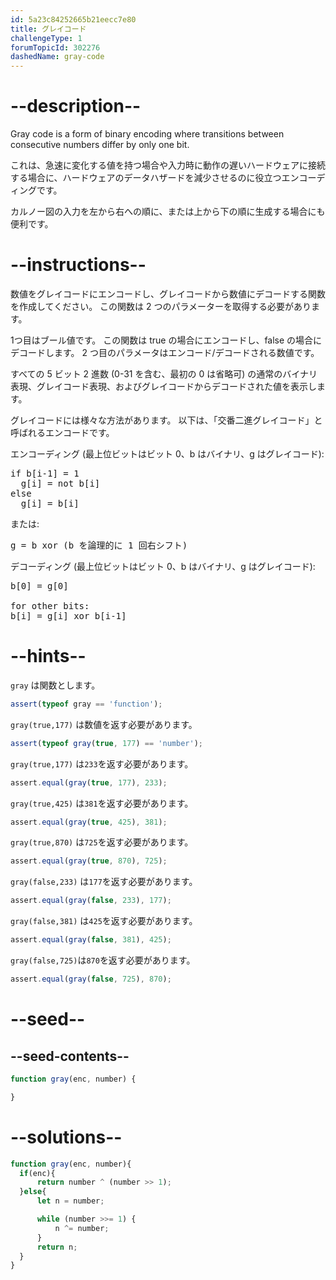 ```yaml
---
id: 5a23c84252665b21eecc7e80
title: グレイコード
challengeType: 1
forumTopicId: 302276
dashedName: gray-code
---
```


# --description--

Gray code is a form of binary encoding where transitions between consecutive numbers differ by only one bit.

これは、急速に変化する値を持つ場合や入力時に動作の遅いハードウェアに接続する場合に、ハードウェアのデータハザードを減少させるのに役立つエンコーディングです。

カルノー図の入力を左から右への順に、または上から下の順に生成する場合にも便利です。

# --instructions--

数値をグレイコードにエンコードし、グレイコードから数値にデコードする関数を作成してください。 この関数は 2 つのパラメーターを取得する必要があります。

1つ目はブール値です。 この関数は true の場合にエンコードし、false の場合にデコードします。 2 つ目のパラメータはエンコード/デコードされる数値です。

すべての 5 ビット 2 進数 (0-31 を含む、最初の 0 は省略可) の通常のバイナリ表現、グレイコード表現、およびグレイコードからデコードされた値を表示します。

グレイコードには様々な方法があります。 以下は、「交番二進グレイコード」と呼ばれるエンコードです。

エンコーディング (最上位ビットはビット 0、b はバイナリ、g はグレイコード):

<pre>if b[i-1] = 1
  g[i] = not b[i]
else
  g[i] = b[i]
</pre>

または:

<pre>g = b xor (b を論理的に 1 回右シフト)
</pre>

デコーディング (最上位ビットはビット 0、b はバイナリ、g はグレイコード):

<pre>b[0] = g[0]<br>
for other bits:
b[i] = g[i] xor b[i-1]
</pre>

# --hints--

`gray` は関数とします。

```js
assert(typeof gray == 'function');
```

`gray(true,177)` は数値を返す必要があります。

```js
assert(typeof gray(true, 177) == 'number');
```

`gray(true,177)` は`233`を返す必要があります。

```js
assert.equal(gray(true, 177), 233);
```

`gray(true,425)` は`381`を返す必要があります。

```js
assert.equal(gray(true, 425), 381);
```

`gray(true,870)` は`725`を返す必要があります。

```js
assert.equal(gray(true, 870), 725);
```

`gray(false,233)` は`177`を返す必要があります。

```js
assert.equal(gray(false, 233), 177);
```

`gray(false,381)` は`425`を返す必要があります。

```js
assert.equal(gray(false, 381), 425);
```

`gray(false,725)`は`870`を返す必要があります。

```js
assert.equal(gray(false, 725), 870);
```

# --seed--

## --seed-contents--

```js
function gray(enc, number) {

}
```

# --solutions--

```js
function gray(enc, number){
  if(enc){
      return number ^ (number >> 1);
  }else{
      let n = number;

      while (number >>= 1) {
          n ^= number;
      }
      return n;
  }
}
```
